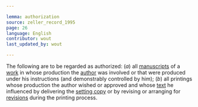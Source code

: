 ```yaml
---

lemma: authorization
source: zeller_record_1995
page: 26
language: English
contributor: wout
last_updated_by: wout

---
```


The following are to be regarded as authorized: (_a_) all [manuscripts](manuscript.html) of a [work](work.html) in whose production the [author](author.html) was involved or that were produced under his instructions (and demonstrably controlled by him); (_b_) all printings whose production the author wished or approved and whose [text](text.html) he influenced by delivering the [setting copy](settingCopy.html) or by revising or arranging for [revisions](revision.html) during the printing process.
